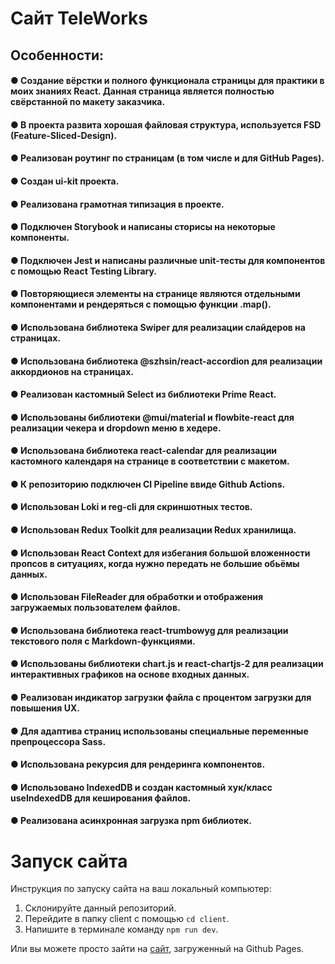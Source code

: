 # Сайт TeleWorks

## Особенности:

#### ● Создание вёрстки и полного функционала страницы для практики в моих знаниях React. Данная страница является полностью свёрстанной по макету заказчика.

#### ● В проекта развита хорошая файловая структура, используется FSD (Feature-Sliced-Design).

#### ● Реализован роутинг по страницам (в том числе и для GitHub Pages).

#### ● Создан ui-kit проекта.

#### ● Реализована грамотная типизация в проекте.

#### ● Подключен Storybook и написаны сторисы на некоторые компоненты.

#### ● Подключен Jest и написаны различные unit-тесты для компонентов с помощью React Testing Library.

#### ● Повторяющиеся элементы на странице являются отдельными компонентами и рендеряться с помощью функции .map().

#### ● Использована библиотека Swiper для реализации слайдеров на страницах.

#### ● Использована библиотека @szhsin/react-accordion для реализации аккордионов на страницах.

#### ● Реализован кастомный Select из библиотеки Prime React.

#### ● Использованы библиотеки @mui/material и flowbite-react для реализации чекера и dropdown меню в хедере.

#### ● Использована библиотека react-calendar для реализации кастомного календаря на странице в соответствии с макетом.

#### ● К репозиторию подключен CI Pipeline ввиде Github Actions.

#### ● Использован Loki и reg-cli для скриншотных тестов.

#### ● Использован Redux Toolkit для реализации Redux хранилища.

#### ● Использован React Context для избегания большой вложенности пропсов в ситуациях, когда нужно передать не большие обьёмы данных.

#### ● Использован FileReader для обработки и отображения загружаемых пользователем файлов.

#### ● Использована библиотека react-trumbowyg для реализации текстового поля с Markdown-функциями.

#### ● Использованы библиотеки chart.js и react-chartjs-2 для реализации интерактивных графиков на основе входных данных.

#### ● Реализован индикатор загрузки файла с процентом загрузки для повышения UX.

#### ● Для адаптива страниц использованы специальные переменные препроцессора Sass.

#### ● Использована рекурсия для рендеринга компонентов.

#### ● Использовано IndexedDB и создан кастомный хук/класс useIndexedDB для кеширования файлов.

#### ● Реализована асинхронная загрузка npm библиотек.

# Запуск сайта

Инструкция по запуску сайта на ваш локальный компьютер:

1.  Склонируйте данный репозиторий.
2.  Перейдите в папку client с помощью `cd client`.
3.  Напишите в терминале команду `npm run dev`.

Или вы можете просто зайти на [сайт](kriswis.github.io/TeleWorks/), загруженный на Github Pages.
